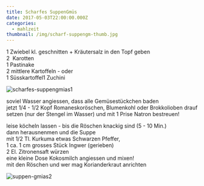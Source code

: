```yaml
---
title: Scharfes SuppenGmüs
date: 2017-05-03T22:00:00.000Z
categories:
  - mahlzeit
thumbnail: /img/scharf-suppengm-thumb.jpg
---
```

1 Zwiebel kl. geschnitten + Kräutersalz in den Topf geben  
2  Karotten  
1 Pastinake  
2 mittlere Kartoffeln - oder   
1 Süsskartoffel1 Zuchini

![scharfes-suppengmias1](/img/scharf-suppengm-1.jpg)

soviel Wasser angiessen, dass alle Gemüsestückchen baden  
jetzt 1/4 - 1/2 Kopf Romaneskoröschen, Blumenkohl oder Brokkolioben drauf setzen (nur der Stengel im Wasser) und mit 1 Prise Natron bestreuen!

leise köcheln lassen - bis die Röschen knackig sind (5 - 10 Min.)  
dann herausnenmen und die Suppe   
mit 1/2 Tl. Kurkuma etwas Schwarzen Pfeffer,  
1 ca. 1 cm grosses Stück Ingwer (gerieben)  
2 El. Zitronensaft würzen  
eine kleine Dose Kokosmilch angiessen und mixen!  
mit den Röschen und wer mag Korianderkraut anrichten

![suppen-gmias2](/img/scharf-suppengm-2.jpg)
